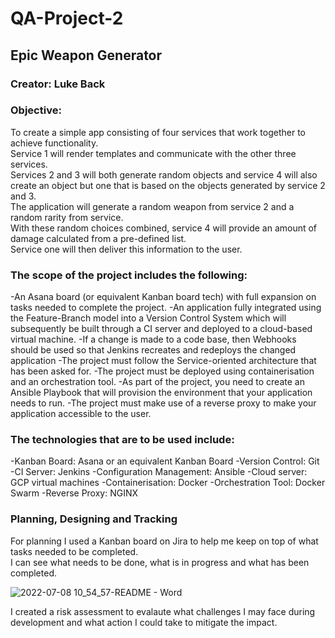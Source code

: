 # QA-Project-2  

## Epic Weapon Generator  

### Creator: Luke Back  

### Objective:  

To create a simple app consisting of four services that work together to achieve functionality.  
Service 1 will render templates and communicate with the other three services.  
Services 2 and 3 will both generate random objects and service 4 will also create an object but one that is based on the objects generated by service 2 and 3.  
The application will generate a random weapon from service 2 and a random rarity from service.  
With these random choices combined, service 4 will provide an amount of damage calculated from a pre-defined list.  
Service one will then deliver this information to the user.  

### The scope of the project includes the following:  

-An Asana board (or equivalent Kanban board tech) with full expansion on tasks needed to complete the project. -An application fully integrated using the Feature-Branch model into a Version Control System which will subsequently be built through a CI server and deployed to a cloud-based virtual machine. -If a change is made to a code base, then Webhooks should be used so that Jenkins recreates and redeploys the changed application -The project must follow the Service-oriented architecture that has been asked for. -The project must be deployed using containerisation and an orchestration tool. -As part of the project, you need to create an Ansible Playbook that will provision the environment that your application needs to run. -The project must make use of a reverse proxy to make your application accessible to the user.  

### The technologies that are to be used include:  

-Kanban Board: Asana or an equivalent Kanban Board -Version Control: Git -CI Server: Jenkins -Configuration Management: Ansible -Cloud server: GCP virtual machines -Containerisation: Docker -Orchestration Tool: Docker Swarm -Reverse Proxy: NGINX  

### Planning, Designing and Tracking  

For planning I used a Kanban board on Jira to help me keep on top of what tasks needed to be completed.  
I can see what needs to be done, what is in progress and what has been completed.  

![2022-07-08 10_54_57-README - Word](https://user-images.githubusercontent.com/100779613/178017551-9eb47083-351b-4dca-ba56-81d651fac55d.png)

I created a risk assessment to evalaute what challenges I may face during development and what action I could take to mitigate the impact.



